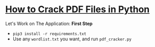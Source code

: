 # [How to Crack PDF Files in Python](https://www.thepythoncode.com/article/crack-pdf-file-password-in-python)
Let's Work on The Application:
**First Step**
- `pip3 install -r requirements.txt`
- Use any `wordlist.txt` you want, and run `pdf_cracker.py`
